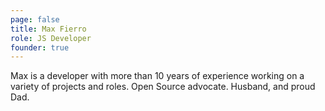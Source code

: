 ```yaml
---
page: false
title: Max Fierro
role: JS Developer
founder: true
---
```


Max is a developer with more than 10 years of experience working on a variety of projects and roles. Open Source advocate. Husband, and proud Dad.
